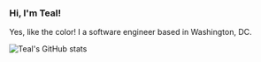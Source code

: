 ### Hi, I'm Teal!

Yes, like the color! I a software engineer based in Washington, DC. 

<!--
<a target="_blank" href="https://elated-carson-819d6b.netlify.app/">🖥  My Portfolio</a>

- 🔭 I’m currently working on ...
- 🌱 I’m currently learning ...
- 👯 I’m looking to collaborate on ...
- 🤔 I’m looking for help with ...
- 💬 Ask me about ...
- 📫 How to reach me: ...
- ⚡ Fun fact: ... -->

![Teal's GitHub stats](https://github-readme-stats.vercel.app/api?username=Teal-Ewer&hide=stars,issues&theme=city_lights&show_icons=true)
<!-- ![Teal's top languages](https://github-readme-stats.vercel.app/api/top-langs/?username=Teal-Ewer) -->
